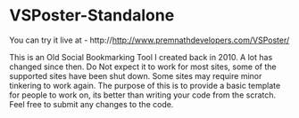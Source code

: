 # VSPoster-Standalone
You can try it live at - http://http://www.premnathdevelopers.com/VSPoster/

This is an Old Social Bookmarking Tool I created back in 2010.
A lot has changed since then. Do Not expect it to work for most sites, some of the supported sites have been shut down.
Some sites may require minor tinkering to work again.
The purpose of this is to provide a basic template for people to work on, its better than writing your code from the scratch.
Feel free to submit any changes to the code.
